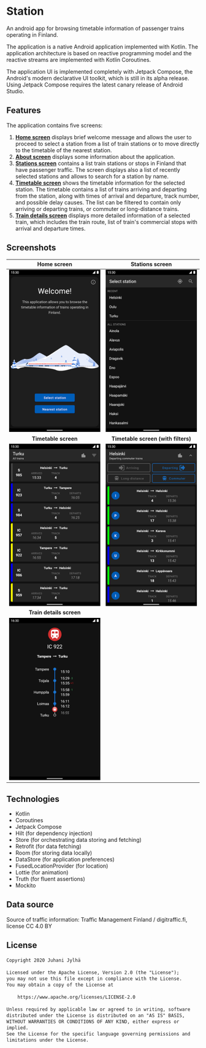 # Station

An android app for browsing timetable information of passenger trains operating
in Finland.

The application is a native Android application implemented with Kotlin. The
application architecture is based on reactive programming model and the reactive
streams are implemented with Kotlin Coroutines. 

The application UI is implemented completely with Jetpack Compose, the Android's
modern declarative UI toolkit, which is still in its alpha release. Using
Jetpack Compose requires the latest canary release of Android Studio.

## Features

The application contains five screens:

1. [**Home screen**][1] displays brief welcome message and allows the user to
proceed to select a station from a list of train stations or to move directly
to the timetable of the nearest station.
2. [**About screen**][2] displays some information about the application.
3. [**Stations screen**][3] contains a list train stations or stops in Finland
that have passenger traffic. The screen displays also a list of recently
selected stations and allows to search for a station by name.
4. [**Timetable screen**][4] shows the timetable information for the selected
station. The timetable contains a list of trains arriving and departing from the
station, along with times of arrival and departure, track number, and possible
delay causes. The list can be filtered to contain only arriving or departing
trains, or commuter or long-distance trains.
5. [**Train details screen**][5] displays more detailed information of a
selected train, which includes the train route, list of train's commercial stops
with arrival and departure times.

[1]: app/src/main/java/com/example/station/ui/home/HomeScreen.kt
[2]: app/src/main/java/com/example/station/ui/about/AboutScreen.kt
[3]: app/src/main/java/com/example/station/ui/stations/StationsScreen.kt
[4]: app/src/main/java/com/example/station/ui/timetable/TimetableScreen.kt
[5]: app/src/main/java/com/example/station/ui/train/TrainDetailsScreen.kt

## Screenshots

| Home screen | Stations screen |
|:---:|:---:|
| <img alt="HomeScreen" src="screenshots/screenshot1.png" width="300"> | <img alt="StationsScreen" src="screenshots/screenshot2.png" width="300"> |
| **Timetable screen** | **Timetable screen (with filters)** |
| <img alt="TimetableScreen1" src="screenshots/screenshot3.png" width="300"> | <img alt="TimetableScreen2" src="screenshots/screenshot4.png" width="300"> |
| **Train details screen** ||
| <img alt="TrainDetailsScreen" src="screenshots/screenshot5.png" width="300"> | |

## Technologies

- Kotlin
- Coroutines
- Jetpack Compose
- Hilt (for dependency injection)
- Store (for orchestrating data storing and fetching)
- Retrofit (for data fetching)
- Room (for storing data locally)
- DataStore (for application preferences)
- FusedLocationProvider (for location)
- Lottie (for animation)
- Truth (for fluent assertions)
- Mockito

## Data source

Source of traffic information: Traffic Management Finland / digitraffic.fi,
license CC 4.0 BY

## License
```
Copyright 2020 Juhani Jylhä

Licensed under the Apache License, Version 2.0 (the "License");
you may not use this file except in compliance with the License.
You may obtain a copy of the License at

    https://www.apache.org/licenses/LICENSE-2.0

Unless required by applicable law or agreed to in writing, software
distributed under the License is distributed on an "AS IS" BASIS,
WITHOUT WARRANTIES OR CONDITIONS OF ANY KIND, either express or implied.
See the License for the specific language governing permissions and
limitations under the License.
```
